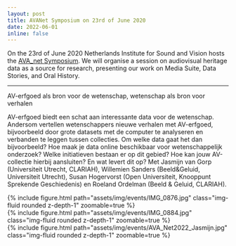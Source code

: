 ```yaml
---
layout: post
title: AVANet Symposium on 23rd of June 2020
date: 2022-06-01
inline: false
---
```


On the 23rd of June 2020 Netherlands Institute for Sound and Vision hosts the [AVA_net Symposium](https://www.avanet.nl/evenementen/symposium-2022/). We will organise a session on audiovisual heritage data as a source for research, presenting our work on Media Suite, Data Stories, and Oral History.   

***

AV-erfgoed als bron voor de wetenschap, wetenschap als bron voor verhalen

AV-erfgoed biedt een schat aan interessante data voor de wetenschap. Andersom vertellen wetenschappers nieuwe verhalen met AV-erfgoed, bijvoorbeeld door grote datasets met de computer te analyseren en verbanden te leggen tussen collecties. Om welke data gaat het dan bijvoorbeeld? Hoe maak je data online beschikbaar voor wetenschappelijk onderzoek? Welke initiatieven bestaan er op dit gebied? Hoe kan jouw AV-collectie hierbij aansluiten? En wat levert dit op? Met Jasmijn van Gorp (Universiteit Utrecht, CLARIAH), Willemien Sanders (Beeld&Geluid, Universiteit Utrecht), Susan Hogervorst (Open Universiteit, Knooppunt Sprekende Geschiedenis) en Roeland Ordelman (Beeld & Geluid, CLARIAH).

<div class="row mt-3">
    <div class="col-sm mt-3 mt-md-0">
        {% include figure.html path="assets/img/events/IMG_0876.jpg" class="img-fluid rounded z-depth-1" zoomable=true %}
    </div>
    <div class="col-sm mt-3 mt-md-0">
        {% include figure.html path="assets/img/events/IMG_0884.jpg" class="img-fluid rounded z-depth-1" zoomable=true %}
    </div>
      <div class="col-sm mt-3 mt-md-0">
        {% include figure.html path="assets/img/events/AVA_Net2022_Jasmijn.jpg" class="img-fluid rounded z-depth-1" zoomable=true %}
    </div>
</div>